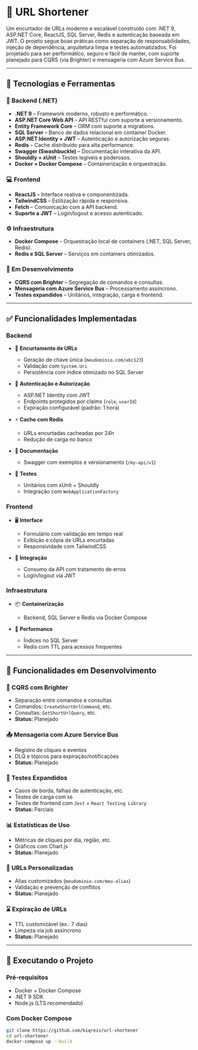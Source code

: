 # 🔗 URL Shortener

Um encurtador de URLs moderno e escalável construído com .NET 9, ASP.NET Core, ReactJS, SQL Server, Redis e autenticação baseada em JWT. O projeto segue boas práticas como separação de responsabilidades, injeção de dependência, arquitetura limpa e testes automatizados. Foi projetado para ser performático, seguro e fácil de manter, com suporte planejado para CQRS (via Brighter) e mensageria com Azure Service Bus.

---

## 🧱 Tecnologias e Ferramentas

### 🔧 Backend (.NET)

- **.NET 9** – Framework moderno, robusto e performático.
- **ASP.NET Core Web API** – API RESTful com suporte a versionamento.
- **Entity Framework Core** – ORM com suporte a migrations.
- **SQL Server** – Banco de dados relacional em container Docker.
- **ASP.NET Identity + JWT** – Autenticação e autorização seguras.
- **Redis** – Cache distribuído para alta performance.
- **Swagger (Swashbuckle)** – Documentação interativa da API.
- **Shouldly + xUnit** – Testes legíveis e poderosos.
- **Docker + Docker Compose** – Containerização e orquestração.

### 💻 Frontend

- **ReactJS** – Interface reativa e componentizada.
- **TailwindCSS** – Estilização rápida e responsiva.
- **Fetch** – Comunicação com a API backend.
- **Suporte a JWT** – Login/logout e acesso autenticado.

### ⚙️ Infraestrutura

- **Docker Compose** – Orquestração local de containers (.NET, SQL Server, Redis).
- **Redis e SQL Server** – Serviços em containers otimizados.

### 🚧 Em Desenvolvimento

- **CQRS com Brighter** – Segregação de comandos e consultas.
- **Mensageria com Azure Service Bus** – Processamento assíncrono.
- **Testes expandidos** – Unitários, integração, carga e frontend.

---

## ✅ Funcionalidades Implementadas

### Backend

- 🔗 **Encurtamento de URLs**
  - Geração de chave única (`meudominio.com/abc123`)
  - Validação com `System.Uri`
  - Persistência com índice otimizado no SQL Server

- 🔐 **Autenticação e Autorização**
  - ASP.NET Identity com JWT
  - Endpoints protegidos por claims (`role`, `userId`)
  - Expiração configurável (padrão: 1 hora)

- ⚡ **Cache com Redis**
  - URLs encurtadas cacheadas por 24h
  - Redução de carga no banco

- 📘 **Documentação**
  - Swagger com exemplos e versionamento (`/my-api/v1`)

- 🧪 **Testes**
  - Unitários com xUnit + Shouldly
  - Integração com `WebApplicationFactory`

### Frontend

- 🖥️ **Interface**
  - Formulário com validação em tempo real
  - Exibição e cópia de URLs encurtadas
  - Responsividade com TailwindCSS

- 🔗 **Integração**
  - Consumo da API com tratamento de erros
  - Login/logout via JWT

### Infraestrutura

- 📦 **Containerização**
  - Backend, SQL Server e Redis via Docker Compose

- 🚀 **Performance**
  - Índices no SQL Server
  - Redis com TTL para acessos frequentes

---

## 🔧 Funcionalidades em Desenvolvimento

### 🧭 CQRS com Brighter
- Separação entre comandos e consultas
- Comandos: `CreateShortUrlCommand`, etc.
- Consultas: `GetShortUrlQuery`, etc.
- **Status:** Planejado

### 📤 Mensageria com Azure Service Bus
- Registro de cliques e eventos
- DLQ e tópicos para expiração/notificações
- **Status:** Planejado

### 🧪 Testes Expandidos
- Casos de borda, falhas de autenticação, etc.
- Testes de carga com `k6`
- Testes de frontend com `Jest` + `React Testing Library`
- **Status:** Parciais

### 📊 Estatísticas de Uso
- Métricas de cliques por dia, região, etc.
- Gráficos com Chart.js
- **Status:** Planejado

### 🧾 URLs Personalizadas
- Alias customizados (`meudominio.com/meu-alias`)
- Validação e prevenção de conflitos
- **Status:** Planejado

### ⌛ Expiração de URLs
- TTL customizável (ex.: 7 dias)
- Limpeza via job assíncrono
- **Status:** Planejado

---

## 🚀 Executando o Projeto

### Pré-requisitos

- Docker + Docker Compose
- .NET 9 SDK
- Node.js (LTS recomendado)

### Com Docker Compose

```bash
git clone https://github.com/kiqreis/url-shortener
cd url-shortener
docker-compose up --build
